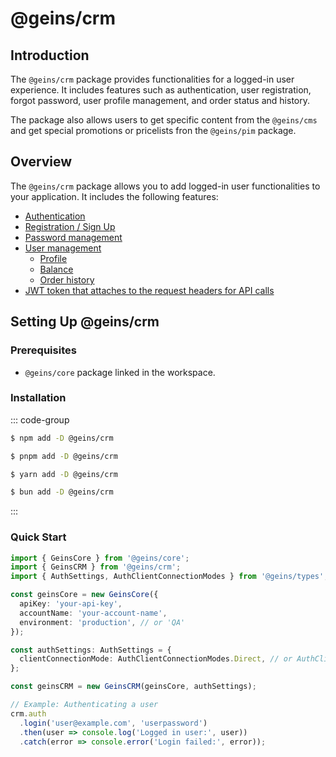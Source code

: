 # @geins/crm

## Introduction

The `@geins/crm` package provides functionalities for a logged-in user experience. It includes features such as authentication, user registration, forgot password, user profile management, and order status and history.

The package also allows users to get specific content from the `@geins/cms` and get special promotions or pricelists fron the `@geins/pim` package.

## Overview

The `@geins/crm` package allows you to add logged-in user functionalities to your application. It includes the following features:

- [Authentication](./authentication)
- [Registration / Sign Up](./registration)
- [Password management](./password)
- [User management](./user)
  - [Profile](./user-profile)
  - [Balance](./user-balance)
  - [Order history](./user-transactions)
- [JWT token that attaches to the request headers for API calls](./jwt-token)

## Setting Up @geins/crm

### Prerequisites

- `@geins/core` package linked in the workspace.

### Installation

::: code-group

```sh [npm]
$ npm add -D @geins/crm
```

```sh [pnpm]
$ pnpm add -D @geins/crm
```

```sh [yarn]
$ yarn add -D @geins/crm
```

```sh [bun]
$ bun add -D @geins/crm
```
:::
### Quick Start

```ts
import { GeinsCore } from '@geins/core';
import { GeinsCRM } from '@geins/crm';
import { AuthSettings, AuthClientConnectionModes } from '@geins/types';

const geinsCore = new GeinsCore({
  apiKey: 'your-api-key',
  accountName: 'your-account-name',
  environment: 'production', // or 'QA'
});

const authSettings: AuthSettings = {
  clientConnectionMode: AuthClientConnectionModes.Direct, // or AuthClientConnectionModes.Proxy
};

const geinsCRM = new GeinsCRM(geinsCore, authSettings);

// Example: Authenticating a user
crm.auth
  .login('user@example.com', 'userpassword')
  .then(user => console.log('Logged in user:', user))
  .catch(error => console.error('Login failed:', error));
```
